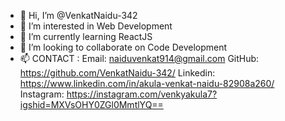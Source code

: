 - 👋 Hi, I’m @VenkatNaidu-342
- 👀 I’m interested in Web Development
- 🌱 I’m currently learning ReactJS
- 💞️ I’m looking to collaborate on Code Development
- 📫 CONTACT :
      Email: naiduvenkat914@gmail.com
      GitHub: https://github.com/VenkatNaidu-342/
      Linkedin: https://www.linkedin.com/in/akula-venkat-naidu-82908a260/
      Instagram: https://instagram.com/venkyakula7?igshid=MXVsOHY0ZGl0MmtlYQ==

<!---
VenkatNaidu-342/VenkatNaidu-342 is a ✨ special ✨ repository because its `README.md` (this file) appears on your GitHub profile.
You can click the Preview link to take a look at your changes.
--->
